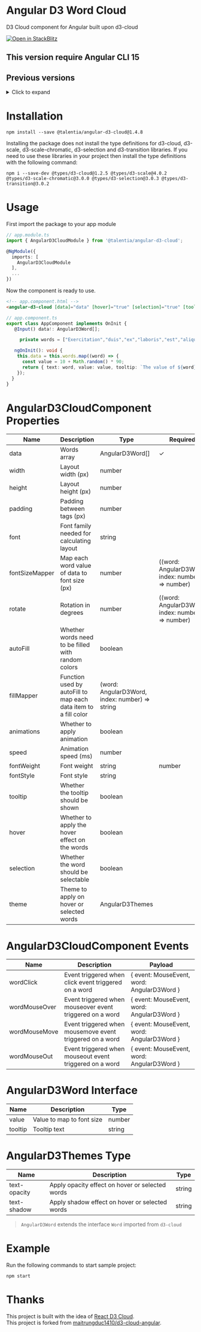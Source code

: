 # Angular D3 Word Cloud
D3 Cloud component for Angular built upon d3-cloud

[![Open in StackBlitz](https://developer.stackblitz.com/img/open_in_stackblitz.svg)](https://stackblitz.com/edit/d3-cloud-angular)

## This version require Angular CLI 15

## Previous versions

<details>
  <summary>Click to expand</summary>

- [Version 1.3.0](https://github.com/Talentia-Software-OSS/d3-cloud-angular/tree/1.3.x)

</details>

# Installation
```
npm install --save @talentia/angular-d3-cloud@1.4.8
```
Installing the package does not install the type definitions for d3-cloud, d3-scale, d3-scale-chromatic, d3-selection and d3-transition libraries.
If you need to use these libraries in your project then install the type definitions with the following command:

```
npm i --save-dev @types/d3-cloud@1.2.5 @types/d3-scale@4.0.2 @types/d3-scale-chromatic@3.0.0 @types/d3-selection@3.0.3 @types/d3-transition@3.0.2
```

# Usage
First import the package to your app module
```ts
// app.module.ts
import { AngularD3CloudModule } from '@talentia/angular-d3-cloud';

@NgModule({
  imports: [
    AngularD3CloudModule
  ],
  ...
})
```
Now the component is ready to use.

```html
<!-- app.component.html -->
<angular-d3-cloud [data]="data" [hover]="true" [selection]="true" [tooltip]="true"></angular-d3-cloud>
```
```ts
// app.component.ts
export class AppComponent implements OnInit {
   @Input() data!: AngularD3Word[];

     private words = ["Exercitation","duis","ex","laboris","est","aliqua","Lorem","veniam","ad","Minim","enim","do","exercitation","eiusmod","sunt","qui","Aliqua","velit","in","commodo","anim","Sunt","labore","dolor","non","culpa","proident","laborum","dolore","occaecat","mollit","ea","aute","excepteur","Labore","incididunt","tempor","Nisi","nostrud","deserunt","ipsum","adipisicing","pariatur","magna","Ut","aliquip","et","Pariatur","sint","ut","amet","id","eu","cillum","nulla","esse","elit","consequat","Ea","ullamco","Ad","voluptate","nisi","minim"];

   ngOnInit(): void {
    this.data = this.words.map((word) => {
      const value = 10 + Math.random() * 90;
      return { text: word, value: value, tooltip: `The value of ${word} is ${value}` } as AngularD3Word;
    });
  } 
}
```
# AngularD3CloudComponent Properties
| Name           | Description                                                                                        | Type                                                            | Required | Default             |
|----------------|----------------------------------------------------------------------------------------------------|-----------------------------------------------------------------|----------|---------------------|
| data           | Words array                                                                                        | AngularD3Word[]                                                 |     ✓    |                     |
| width          | Layout width (px)                                                                                  | number                                                          |          | 700                 |
| height         | Layout height (px)                                                                                 | number                                                          |          | 600                 |
| padding        | Padding between tags (px)                                                                          | number                                                          |          | 5                   |
| font           | Font family needed for calculating layout                                                          | string                                                          |          | Arial               |
| fontSizeMapper | Map each word value of data to font size (px)                                                      | number | ((word: AngularD3Word, index: number) => number)       |          | word => word.value  |
| rotate         | Rotation in degrees                                                                                | number | ((word: AngularD3Word, index: number) => number)       |          | 0                   |
| autoFill       | Whether words need to be filled with random colors                                                 | boolean                                                         |          | false               |
| fillMapper     | Function used by autoFill to map each data item to a fill color                                    | (word: AngularD3Word, index: number) => string                  |          | schemeCategory10    |
| animations     | Whether to apply animation                                                                         | boolean                                                         |          | false               |
| speed          | Animation speed (ms)                                                                               | number                                                          |          | 600                 |
| fontWeight     | Font weight                                                                                        | string | number                                                 |          | normal              |
| fontStyle      | Font style                                                                                         | string                                                          |          | normal              |
| tooltip        | Whether the tooltip should be shown                                                                | boolean                                                         |          | false               |
| hover          | Whether to apply the hover effect on the words                                                     | boolean                                                         |          | false               |
| selection      | Whether the word should be selectable                                                              | boolean                                                         |          | false               |
| theme          | Theme to apply on hover or selected words                                                          | AngularD3Themes                                                 |          | text-opacity        |

# AngularD3CloudComponent Events
| Name          | Description                                                                                         | Payload                                                         |
|---------------|-----------------------------------------------------------------------------------------------------|-----------------------------------------------------------------|
| wordClick     | Event triggered when click event triggered on a word                                                | { event: MouseEvent, word: AngularD3Word }                      |
| wordMouseOver | Event triggered when mouseover event triggered on a word                                            | { event: MouseEvent, word: AngularD3Word }                      |
| wordMouseMove | Event triggered when mousemove event triggered on a word                                            | { event: MouseEvent, word: AngularD3Word }                      |
| wordMouseOut  | Event triggered when mouseout event triggered on a word                                             | { event: MouseEvent, word: AngularD3Word }                      |

# AngularD3Word Interface
| Name          | Description                                                                                         | Type                                                            |
|---------------|-----------------------------------------------------------------------------------------------------|-----------------------------------------------------------------|
| value         | Value to map to font size                                                                           | number                                                          |
| tooltip       | Tooltip text                                                                                        | string                                                          |

# AngularD3Themes Type
| Name          | Description                                                                                         | Type                                                            |
|---------------|-----------------------------------------------------------------------------------------------------|-----------------------------------------------------------------|
| text-opacity  | Apply opacity effect on hover or selected words                                                     | string                                                          |
| text-shadow   | Apply shadow effect on hover or selected words                                                      | string                                                          |

> `AngularD3Word` extends the interface `Word` imported from `d3-cloud`

# Example
Run the following commands to start sample project:
```
npm start
```

# Thanks
This project is built with the idea of [React D3 Cloud](https://github.com/Yoctol/react-d3-cloud).  
This project is forked from [maitrungduc1410/d3-cloud-angular](https://github.com/maitrungduc1410/d3-cloud-angular).
